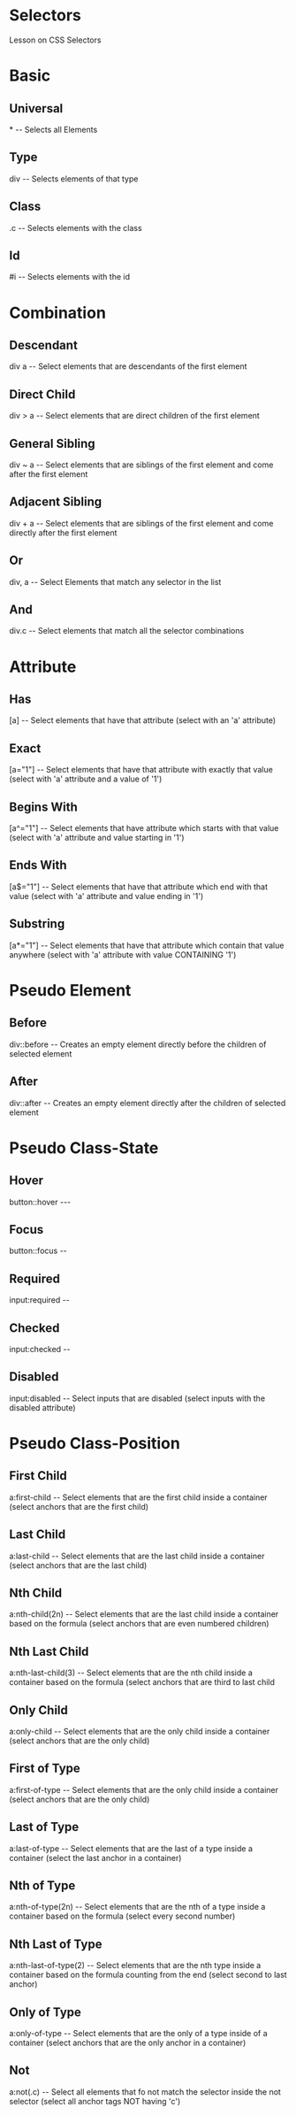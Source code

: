 <!--Start of Website Content-->
<div class="index-header">
    <h1>Selectors</h1>
    <p>Lesson on CSS Selectors</p>
</div>

<div>
<h1>Basic</h1>

<h2>Universal</h2>
<p>* -- Selects all Elements</p>
<h2>Type</h2>
<p>div -- Selects elements of that type</p>
<h2>Class</h2>
<p>.c -- Selects elements with the class</p>
<h2>Id</h2>
<p>#i -- Selects elements with the id</p>
</div>

<div>
<h1>Combination</h1>

<h2>Descendant</h2>
<p>div a -- Select elements that are descendants of the first element</p>
<h2>Direct Child</h2>
<p>div > a -- Select elements that are direct children of the first element</p>
<h2>General Sibling</h2>
<p>div ~ a -- Select elements that are siblings of the first element and come after the first element</p>
<h2>Adjacent Sibling</h2>
<p>div + a -- Select elements that are siblings of the first element and come directly after the first element</p>
<h2>Or</h2>
<p>div, a -- Select Elements that match any selector in the list</p>
<h2>And</h2>
<p>div.c -- Select elements that match all the selector combinations</p>
</div>

<div>
<h1>Attribute</h1>

<h2>Has</h2>
<p>[a] -- Select elements that have that attribute (select with an 'a' attribute)</p>
<h2>Exact</h2>
<p>[a="1"] -- Select elements that have that attribute with exactly that value (select with 'a' attribute and a value of '1')</p>
<h2>Begins With</h2>
<p>[a^="1"] -- Select elements that have attribute which starts with that value (select with 'a' attribute and value starting in '1')</p>
<h2>Ends With</h2>
<p>[a$="1"] -- Select elements that have that attribute which end with that value (select with 'a' attribute and value ending in '1')</p>
<h2>Substring</h2>
<p>[a*="1"] -- Select elements that have that attribute which contain that value anywhere (select with 'a' attribute with value CONTAINING '1')</p>
</div>

<div>
<h1>Pseudo Element</h1>

<h2>Before</h2>
<p>div::before -- Creates an empty element directly before the children of selected element</p>
<h2>After</h2>
<p>div::after -- Creates an empty element directly after the children of selected element </p>
</div>

<div>
<h1>Pseudo Class-State</h1>

<h2>Hover</h2>
<p>button::hover ---</p>
<h2>Focus</h2>
<p>button::focus --</p>
<h2>Required</h2>
<p>input:required --</p>
<h2>Checked</h2>
<p>input:checked -- </p>
<h2>Disabled</h2>
<p>input:disabled -- Select inputs that are disabled (select inputs with the disabled attribute)</p>
</div>

<div>
<h1>Pseudo Class-Position</h1>

<h2>First Child</h2>
<p>a:first-child -- Select elements that are the first child inside a container (select anchors that are the first child)</p>

<h2>Last Child</h2>
<p>a:last-child -- Select elements that are the last child inside a container (select anchors that are the last child)</p>

<h2>Nth Child</h2>
<p>a:nth-child(2n) -- Select elements that are the last child inside a container based on the formula (select anchors that are even numbered children)</p>

<h2>Nth Last Child</h2>
<p>a:nth-last-child(3) -- Select elements that are the nth child inside a container based on the formula (select anchors that are third to last child</p>

<h2>Only Child</h2>
<p>a:only-child -- Select elements that are the only child inside a container (select anchors that are the only child)</p>

<h2>First of Type</h2>
<p>a:first-of-type -- Select elements that are the only child inside a container (select anchors that are the only child)</p>

<h2>Last of Type</h2>
<p>a:last-of-type -- Select elements that are the last of a type inside a container (select the last anchor in a container)</p>

<h2>Nth of Type</h2>
<p>a:nth-of-type(2n) -- Select elements that are the nth of a type inside a container based on the formula (select every second number)</p>

<h2>Nth Last of Type</h2>
<p>a:nth-last-of-type(2) -- Select elements that are the nth type inside a container based on the formula counting from the end (select second to last anchor)</p>

<h2>Only of Type</h2>
<p>a:only-of-type -- Select elements that are the only of a type inside of a container (select anchors that are the only anchor in a container)</p>

<h2>Not</h2>
<p>a:not(.c) -- Select all elements that fo not match the selector inside the not selector (select all anchor tags NOT having 'c')</p>

</div>